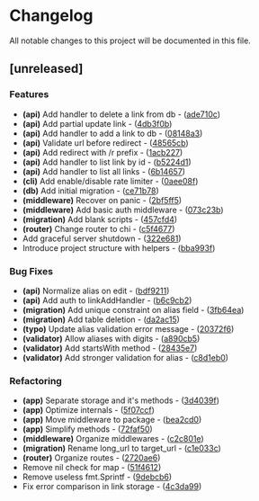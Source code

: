 # Changelog

All notable changes to this project will be documented in this file.

## [unreleased]

### Features

- **(api)** Add handler to delete a link from db - ([ade710c](https://github.com/pythoninja/go-redirect/commit/ade710c8ef21d52d2bb28f25ebcd48d6bef07f2a))
- **(api)** Add partial update link - ([4db3f0b](https://github.com/pythoninja/go-redirect/commit/4db3f0bd624f0cbf5a966ac55dca50e39471bcae))
- **(api)** Add handler to add a link to db - ([08148a3](https://github.com/pythoninja/go-redirect/commit/08148a30d8341f65541b3d8b62b97e7610fa7481))
- **(api)** Validate url before redirect - ([48565cb](https://github.com/pythoninja/go-redirect/commit/48565cb78a5f3259a7249134cf4e978fd74b650c))
- **(api)** Add redirect with /r prefix - ([1acb227](https://github.com/pythoninja/go-redirect/commit/1acb2279e702a17cfca0cd997fea91f01efb8088))
- **(api)** Add handler to list link by id - ([b5224d1](https://github.com/pythoninja/go-redirect/commit/b5224d11e30faae878c3cbde06ddf0b2491a6f51))
- **(api)** Add handler to list all links - ([6b14657](https://github.com/pythoninja/go-redirect/commit/6b146575a4854f52cea0da0221fdfa679f0d4992))
- **(cli)** Add enable/disable rate limiter - ([0aee08f](https://github.com/pythoninja/go-redirect/commit/0aee08f7c98889f412e6987bb5b2174fa2b70534))
- **(db)** Add initial migration - ([ce71b78](https://github.com/pythoninja/go-redirect/commit/ce71b784359c7d08f926c8b1380251855ec70a64))
- **(middleware)** Recover on panic - ([2bf5ff5](https://github.com/pythoninja/go-redirect/commit/2bf5ff53724809e5ddf2cda87149d2da5cc3799b))
- **(middleware)** Add basic auth middleware - ([073c23b](https://github.com/pythoninja/go-redirect/commit/073c23b57f367816fac3fca930d2d73d6b1b3cbf))
- **(migration)** Add blank scripts - ([457cfd4](https://github.com/pythoninja/go-redirect/commit/457cfd4a556dbaca9ad852df4461ef30da813907))
- **(router)** Change router to chi - ([c5f4677](https://github.com/pythoninja/go-redirect/commit/c5f4677227fd49f0dee4d3453a4e529a6b6f45a9))
- Add graceful server shutdown - ([322e681](https://github.com/pythoninja/go-redirect/commit/322e681fc93d0a01865ddc369aaa86099458e2d7))
- Introduce project structure with helpers - ([bba993f](https://github.com/pythoninja/go-redirect/commit/bba993fd5e42f137ccf51fc04c4eb257c54fccdc))

### Bug Fixes

- **(api)** Normalize alias on edit - ([bdf9211](https://github.com/pythoninja/go-redirect/commit/bdf92115cf4c91181b45e688a4a24564920572dd))
- **(api)** Add auth to linkAddHandler - ([b6c9cb2](https://github.com/pythoninja/go-redirect/commit/b6c9cb2797ca93311e3d25726dbf7b009570198a))
- **(migration)** Add unique constraint on alias field - ([3fb64ea](https://github.com/pythoninja/go-redirect/commit/3fb64eab6ce36c81dd7aba6e03f8b4c9e49c6d71))
- **(migration)** Add table deletion - ([da2ac15](https://github.com/pythoninja/go-redirect/commit/da2ac15df61263037dbfe503f69ce26ff0b1ff20))
- **(typo)** Update alias validation error message - ([20372f6](https://github.com/pythoninja/go-redirect/commit/20372f6bbb86cccb716ed8365755e4cd7c7a8be1))
- **(validator)** Allow aliases with digits - ([a890cb5](https://github.com/pythoninja/go-redirect/commit/a890cb5cc86418b8d2ba6b8e52bb4c29f1e316a2))
- **(validator)** Add startsWith method - ([28435e7](https://github.com/pythoninja/go-redirect/commit/28435e7dde07d2dd9a82864715d4491b960b648e))
- **(validator)** Add stronger validation for alias - ([c8d1eb0](https://github.com/pythoninja/go-redirect/commit/c8d1eb0bf4a896e1beea60e8ddd2611d7a7ef884))

### Refactoring

- **(app)** Separate storage and it's methods - ([3d4039f](https://github.com/pythoninja/go-redirect/commit/3d4039f3d83b55a3e539148fa119080e2cb2460c))
- **(app)** Optimize internals - ([5f07ccf](https://github.com/pythoninja/go-redirect/commit/5f07ccf61c052ef5fa4918c2bb263c661776cb23))
- **(app)** Move middleware to package - ([bea2cd0](https://github.com/pythoninja/go-redirect/commit/bea2cd031a15a2aad2b0bd0ef1b2cb0dc747d001))
- **(app)** Simplify methods - ([72faf50](https://github.com/pythoninja/go-redirect/commit/72faf50424f19edd35aa22b3ae5773a29374084d))
- **(middleware)** Organize middlewares - ([c2c801e](https://github.com/pythoninja/go-redirect/commit/c2c801e9476338bbe173736a8f42dd1f5b521df1))
- **(migration)** Rename long_url to target_url - ([c1e033c](https://github.com/pythoninja/go-redirect/commit/c1e033c73f1d6ed616d5d8beb9d346dd958b0750))
- **(router)** Organize routes - ([2720ae6](https://github.com/pythoninja/go-redirect/commit/2720ae681e52bbd2e74c4a5b807c825557513a18))
- Remove nil check for map - ([51f4612](https://github.com/pythoninja/go-redirect/commit/51f461283021b396209f40d3cc956306e807eb18))
- Remove useless fmt.Sprintf - ([9debcb6](https://github.com/pythoninja/go-redirect/commit/9debcb6e4d91561ad6b42c0c6242c44776b55012))
- Fix error comparison in link storage - ([4c3da99](https://github.com/pythoninja/go-redirect/commit/4c3da99b69d810b20e6b3b15cab304648c4474d7))

<!-- generated by git-cliff -->
